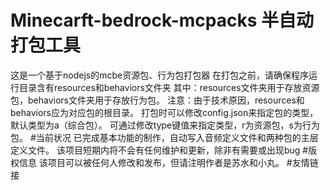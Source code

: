 # Minecarft-bedrock-mcpacks 半自动打包工具
这是一个基于nodejs的mcbe资源包、行为包打包器
在打包之前，请确保程序运行目录含有resources和behaviors文件夹
其中：resources文件夹用于存放资源包，behaviors文件夹用于存放行为包。
注意：由于技术原因，resources和behaviors应为对应包的根目录。
打包时可以修改config.json来指定包的类型，默认类型为a（综合包）。
可通过修改type键值来指定类型，r为资源包，s为行为包。
#当前状况
已完成基本功能的制作，自动写入音频定义文件和两种包的主层定义文件。
该项目短期内将不会有任何维护和更新，除非有需要或出现bug
#版权信息
该项目可以被任何人修改和发布，但请注明作者是苏水和小丸。
#友情链接
